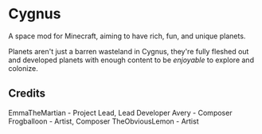 # Cygnus

A space mod for Minecraft, aiming to have rich, fun, and unique planets.

Planets aren't just a barren wasteland in Cygnus, they're fully fleshed out and
developed planets with enough content to be *enjoyable* to explore and colonize.

## Credits

EmmaTheMartian - Project Lead, Lead Developer
Avery - Composer
Frogballoon - Artist, Composer
TheObviousLemon - Artist
